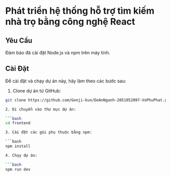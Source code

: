# Phát triển hệ thống hỗ trợ tìm kiếm nhà trọ bằng công nghệ React

## Yêu Cầu

Đảm bảo đã cài đặt Node.js và npm trên máy tính.

## Cài Đặt

Để cài đặt và chạy dự án này, hãy làm theo các bước sau:

1. Clone dự án từ GitHub:

```bash
git clone https://github.com/Genji-kun/DoAnNganh-2051052097-VoPhuPhat.git

2. Di chuyển vào thư mục dự án:

```bash
cd frontend  

3. Cài đặt các gói phụ thuộc bằng npm:

```bash
npm install

4. Chạy dự án: 

```bash
npm run dev
